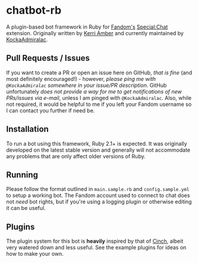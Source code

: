# chatbot-rb
A plugin-based bot framework in Ruby for [Fandom's](https://c.wikia.com/) [Special:Chat](https://github.com/Wikia/app/tree/dev/extensions/wikia/Chat2) extension. Originally written by [Kerri Amber](https://github.com/kerriamber) and currently maintained by [KockaAdmiralac](https://github.com/KockaAdmiralac).

## Pull Requests / Issues
If you want to create a PR or open an issue here on GitHub, *that is fine* (and most definitely encouraged!) - however, *please ping me with `@KockaAdmiralac` somewhere in your issue/PR description*. GitHub unfortunately *does not provide a way for me to get notifications of new PRs/issues via e-mail*, unless I am pinged with `@KockaAdmiralac`. Also, while not required, it would be helpful to me if you left your Fandom username so I can contact you further if need be.

## Installation
To run a bot using this framework, Ruby 2.1+ is expected. It was originally developed on the latest stable version and generally will not accommodate any problems that are only affect older versions of Ruby.

## Running
Please follow the format outlined in `main.sample.rb` and `config.sample.yml` to setup a working bot. The Fandom account used to connect to chat does not *need* bot rights, but if you're using a logging plugin or otherwise editing it can be useful.

## Plugins
The plugin system for this bot is **heavily** inspired by that of [Cinch](https://github.com/cinchrb/cinch), albeit very watered down and less useful. See the example plugins for ideas on how to make your own.

